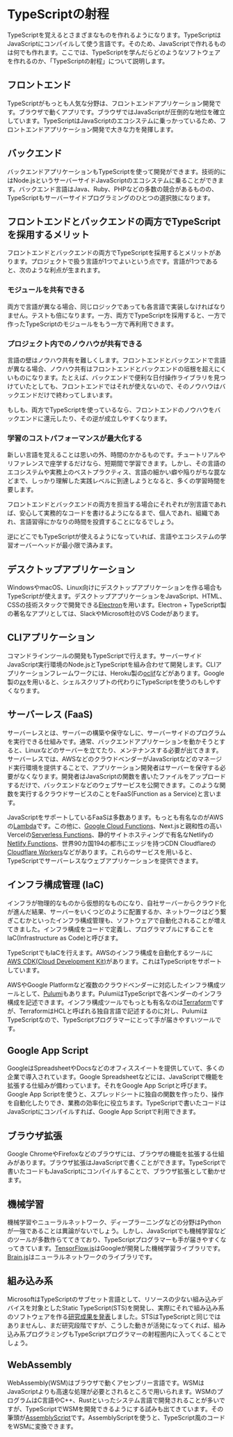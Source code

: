 # TypeScriptの射程

TypeScriptを覚えるとさまざまなものを作れるようになります。TypeScriptはJavaScriptにコンパイルして使う言語です。そのため、JavaScriptで作れるものは何でも作れます。ここでは、TypeScriptを学んだらどのようなソフトウェアを作れるのか、「TypeScriptの射程」について説明します。

## フロントエンド

TypeScriptがもっとも人気な分野は、フロントエンドアプリケーション開発です。ブラウザで動くアプリです。ブラウザではJavaScriptが圧倒的な地位を確立しています。TypeScriptはJavaScriptのエコシステムに乗っかっているため、フロントエンドアプリケーション開発で大きな力を発揮します。

## バックエンド

バックエンドアプリケーションもTypeScriptを使って開発ができます。技術的にはNode.jsというサーバーサイドJavaScriptのエコシステムに乗ることができます。バックエンド言語はJava、Ruby、PHPなどの多数の競合があるものの、TypeScriptもサーバーサイドプログラミングのひとつの選択肢になります。

## フロントエンドとバックエンドの両方でTypeScriptを採用するメリット

フロントエンドとバックエンドの両方でTypeScriptを採用するとメリットがあります。プロジェクトで扱う言語が1つでよいという点です。言語が1つであると、次のような利点が生まれます。

### モジュールを共有できる

両方で言語が異なる場合、同じロジックであっても各言語で実装しなければなりません。テストも倍になります。一方、両方でTypeScriptを採用すると、一方で作ったTypeScriptのモジュールをもう一方で再利用できます。

### プロジェクト内でのノウハウが共有できる

言語の壁はノウハウ共有を難しくします。フロントエンドとバックエンドで言語が異なる場合、ノウハウ共有はフロントエンドとバックエンドの垣根を超えにくいものになります。たとえば、バックエンドで便利な日付操作ライブラリを見つけていたとしても、フロントエンドではそれが使えないので、そのノウハウはバックエンドだけで終わってしまいます。

もしも、両方でTypeScriptを使っているなら、フロントエンドのノウハウをバックエンドに還元したり、その逆が成立しやすくなります。

### 学習のコストパフォーマンスが最大化する

新しい言語を覚えることは思いの外、時間のかかるものです。チュートリアルやリファレンスで座学するだけなら、短期間で学習できます。しかし、その言語のエコシステムや実務上のベストプラクティス、言語の細かい癖や陥りがちな罠などまで、しっかり理解した実践レベルに到達しようとなると、多くの学習時間を要します。

フロントエンドとバックエンドの両方を担当する場合にそれぞれが別言語であれば、安心して実務的なコードを書けるようになるまで、個人であれ、組織であれ、言語習得にかなりの時間を投資することになるでしょう。

逆にどこでもTypeScriptが使えるようになっていれば、言語やエコシステムの学習オーバーヘッドが最小限で済みます。

## デスクトップアプリケーション

WindowsやmacOS、Linux向けにデスクトップアプリケーションを作る場合もTypeScriptが使えます。デスクトップアプリケーションをJavaScript、HTML、CSSの技術スタックで開発できる[Electron](https://www.electronjs.org/)を用います。Electron + TypeScript製の著名なアプリとしては、SlackやMicrosoft社のVS Codeがあります。

## CLIアプリケーション

コマンドラインツールの開発もTypeScriptで行えます。サーバーサイドJavaScript実行環境のNode.jsとTypeScriptを組み合わせて開発します。CLIアプリケーションフレームワークには、Heroku製の[oclif](https://github.com/oclif/oclif)などがあります。Google製の[zx](https://github.com/google/zx)を用いると、シェルスクリプトの代わりにTypeScriptを使うのもしやすくなります。

## サーバーレス \(FaaS\)

サーバーレスとは、サーバーの構築や保守なしに、サーバーサイドのプログラムを実行できる仕組みです。通常、バックエンドアプリケーションを動かそうとすると、Linuxなどのサーバーを立てたり、メンテナンスする必要が出てきます。サーバーレスでは、AWSなどのクラウドベンダーがJavaScriptなどのマネージド実行環境を提供することで、アプリケーション開発者はサーバーを保守する必要がなくなります。開発者はJavaScriptの関数を書いたファイルをアップロードするだけで、バックエンドなどのウェブサービスを公開できます。このような関数を実行するクラウドサービスのことをFaaS\(Function as a Service\)と言います。

JavaScriptをサポートしているFaaSは多数あります。もっとも有名なのがAWSの[Lambda](https://aws.amazon.com/lambda/)です。この他に、[Google Cloud Functions](https://cloud.google.com/functions)、Next.jsと親和性の高いVercelの[Serverless Functions](https://vercel.com/docs/functions/introduction)、静的サイトホスティングで有名なNetlifyの[Netlify Functions](https://www.netlify.com/products/functions/)、世界90カ国194の都市にエッジを持つCDN Cloudflareの[Cloudflare Workers](https://workers.cloudflare.com/)などがあります。これらのサービスを用いると、TypeScriptでサーバーレスなウェブアプリケーションを提供できます。

## インフラ構成管理 \(IaC\)

インフラが物理的なものから仮想的なものになり、自社サーバーからクラウド化が進んだ結果、サーバーをいくつどのように配置するか、ネットワークはどう繋ぎこむかといったインフラ構成管理も、ソフトウェアで自動化されることが増えてきました。インフラ構成をコードで定義し、プログラマブルにすることをIaC\(Infrastructure as Code\)と呼びます。

TypeScriptでもIaCを行えます。AWSのインフラ構成を自動化するツールに[AWS CDK\(Cloud Development Kit\)](https://aws.amazon.com/cdk/#:~:text=The%20AWS%20Cloud%20Development%20Kit,resources%20using%20familiar%20programming%20languages.&text=AWS%20CDK%20uses%20the%20familiarity,languages%20for%20modeling%20your%20applications.)があります。これはTypeScriptをサポートしています。

AWSやGoogle Platformなど複数のクラウドベンダーに対応したインフラ構成ツールとして、[Pulumi](https://www.pulumi.com/)もあります。PulumiはTypeScriptで各ベンダーのインフラ構成を記述できます。インフラ構成ツールでもっとも有名なのは[Terraform](https://www.terraform.io/)ですが、TerraformはHCLと呼ばれる独自言語で記述するのに対し、PulumiはTypeScriptなので、TypeScriptプログラマーにとって手が届きやすいツールです。

## Google App Script

GoogleはSpreadsheetやDocsなどのオフィススイートを提供していて、多くの企業で導入されています。Google Spreadsheetなどには、JavaScriptで機能を拡張する仕組みが備わっています。それをGoogle App Scriptと呼びます。Google App Scriptを使うと、スプレッドシートに独自の関数を作ったり、操作を自動化したりでき、業務の効率化に役立ちます。TypeScriptで書いたコードはJavaScriptにコンパイルすれば、Google App Scriptで利用できます。

## ブラウザ拡張

Google ChromeやFirefoxなどのブラウザには、ブラウザの機能を拡張する仕組みがあります。ブラウザ拡張はJavaScriptで書くことができます。TypeScriptで書いたコードもJavaScriptにコンパイルすることで、ブラウザ拡張として動かせます。

## 機械学習

機械学習やニューラルネットワーク、ディープラーニングなどの分野はPythonが一強であることは異論がないでしょう。しかし、JavaScriptでも機械学習などのツールが多数作らててきており、TypeScriptプログラマーも手が届きやすくなってきています。[TensorFlow.js](https://www.tensorflow.org/js/)はGoogleが開発した機械学習ライブラリです。[Brain.js](https://brain.js.org/)はニューラルネットワークのライブラリです。

## 組み込み系

MicrosoftはTypeScriptのサブセット言語として、リソースの少ない組み込みデバイスを対象としたStatic TypeScript\(STS\)を開発し、実際にそれで組み込み系のソフトウェアを作る[研究成果を発表](https://www.infoq.com/jp/news/2019/11/static-typescript-msft-paper/)しました。STSはTypeScriptと同じではありませんし、まだ研究段階ですが、こうした動きが活発になってくれば、組み込み系プログラミングもTypeScriptプログラマーの射程圏内に入ってくることでしょう。

## WebAssembly

WebAssembly\(WSM\)はブラウザで動くアセンブリー言語です。WSMはJavaScriptよりも高速な処理が必要とされるところで用いられます。WSMのプログラムはC言語やC++、Rustといったシステム言語で開発されることが多いですが、TypeScriptでWSMを開発できるようにする試みも出てきています。その筆頭が[AssemblyScript](https://www.assemblyscript.org/)です。AssemblyScriptを使うと、TypeScript風のコードをWSMに変換できます。

